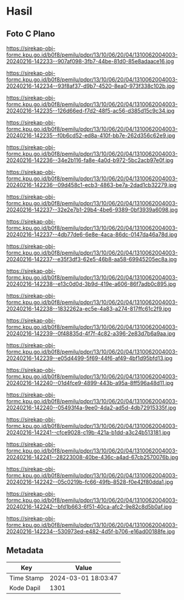 # Hasil

## Foto C Plano

https://sirekap-obj-formc.kpu.go.id/b0f8/pemilu/pdpr/13/10/06/20/04/1310062004003-20240216-142233--907af098-3fb7-44be-81d0-85e8adaace16.jpg

https://sirekap-obj-formc.kpu.go.id/b0f8/pemilu/pdpr/13/10/06/20/04/1310062004003-20240216-142234--93f8af37-d9b7-4520-8ea0-973f338c102b.jpg

https://sirekap-obj-formc.kpu.go.id/b0f8/pemilu/pdpr/13/10/06/20/04/1310062004003-20240216-142235--126d66ed-f7d2-48f5-ac56-d385d15c9c34.jpg

https://sirekap-obj-formc.kpu.go.id/b0f8/pemilu/pdpr/13/10/06/20/04/1310062004003-20240216-142235--f0b6cd52-ed8a-410f-bb7e-262d356c62e9.jpg

https://sirekap-obj-formc.kpu.go.id/b0f8/pemilu/pdpr/13/10/06/20/04/1310062004003-20240216-142236--34e2b116-fa8e-4a0d-b972-5bc2acb97e0f.jpg

https://sirekap-obj-formc.kpu.go.id/b0f8/pemilu/pdpr/13/10/06/20/04/1310062004003-20240216-142236--09d458c1-ecb3-4863-be7a-2dad1cb32279.jpg

https://sirekap-obj-formc.kpu.go.id/b0f8/pemilu/pdpr/13/10/06/20/04/1310062004003-20240216-142237--32e2e7b1-29b4-4be6-9389-0bf3939a6098.jpg

https://sirekap-obj-formc.kpu.go.id/b0f8/pemilu/pdpr/13/10/06/20/04/1310062004003-20240216-142237--4db77de6-6e8e-4aca-86dc-0147da46a78d.jpg

https://sirekap-obj-formc.kpu.go.id/b0f8/pemilu/pdpr/13/10/06/20/04/1310062004003-20240216-142237--e35f3df3-62e5-46b8-aa58-69945205ec8a.jpg

https://sirekap-obj-formc.kpu.go.id/b0f8/pemilu/pdpr/13/10/06/20/04/1310062004003-20240216-142238--e13c0d0d-3b9d-419e-a606-86f7adb0c895.jpg

https://sirekap-obj-formc.kpu.go.id/b0f8/pemilu/pdpr/13/10/06/20/04/1310062004003-20240216-142238--1832262a-ec5e-4a83-a274-817ffc61c2f9.jpg

https://sirekap-obj-formc.kpu.go.id/b0f8/pemilu/pdpr/13/10/06/20/04/1310062004003-20240216-142239--0f48835d-4f7f-4c82-a396-2e83d7b6a9aa.jpg

https://sirekap-obj-formc.kpu.go.id/b0f8/pemilu/pdpr/13/10/06/20/04/1310062004003-20240216-142239--e05d4499-5f69-44f6-af49-4bf1d95bfd13.jpg

https://sirekap-obj-formc.kpu.go.id/b0f8/pemilu/pdpr/13/10/06/20/04/1310062004003-20240216-142240--01d4fce9-4899-443b-a95a-8ff596a48d11.jpg

https://sirekap-obj-formc.kpu.go.id/b0f8/pemilu/pdpr/13/10/06/20/04/1310062004003-20240216-142240--05493f4a-9ee0-4da2-ad5d-4db72915335f.jpg

https://sirekap-obj-formc.kpu.go.id/b0f8/pemilu/pdpr/13/10/06/20/04/1310062004003-20240216-142241--cfce9028-c19b-421a-b1dd-a3c24b513181.jpg

https://sirekap-obj-formc.kpu.go.id/b0f8/pemilu/pdpr/13/10/06/20/04/1310062004003-20240216-142241--28223008-40be-436c-a4ad-67cb2570076b.jpg

https://sirekap-obj-formc.kpu.go.id/b0f8/pemilu/pdpr/13/10/06/20/04/1310062004003-20240216-142242--05c0219b-fc66-49fb-8528-f0e42f80dda1.jpg

https://sirekap-obj-formc.kpu.go.id/b0f8/pemilu/pdpr/13/10/06/20/04/1310062004003-20240216-142242--bfd1b663-6f51-40ca-afc2-9e82c8d5b0af.jpg

https://sirekap-obj-formc.kpu.go.id/b0f8/pemilu/pdpr/13/10/06/20/04/1310062004003-20240216-142234--530973ed-e482-4d5f-b706-e16ad00188fe.jpg


## Metadata

| Key        | Value               |
| ---------- | ------------------- |
| Time Stamp | 2024-03-01 18:03:47 |
| Kode Dapil | 1301                |



